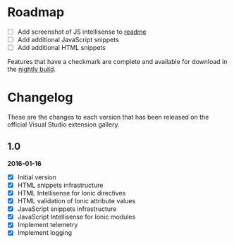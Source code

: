 # Roadmap

- [ ] Add screenshot of JS intellisense to [readme](README.md#javascript)
- [ ] Add additional JavaScript snippets
- [ ] Add additional HTML snippets

Features that have a checkmark are complete and available for
download in the
[nightly build](http://vsixgallery.com/extension/dcf84938-593b-49d8-9dff-d6014632e44e/).

# Changelog

These are the changes to each version that has been released
on the official Visual Studio extension gallery.

## 1.0

**2016-01-16**

- [x] Initial version
- [x] HTML snippets infrastructure
- [x] HTML Intellisense for Ionic directives
- [x] HTML validation of Ionic attribute values
- [x] JavaScript snippets infrastructure
- [x] JavaScript Intellisense for Ionic modules
- [x] Implement telemetry
- [x] Implement logging